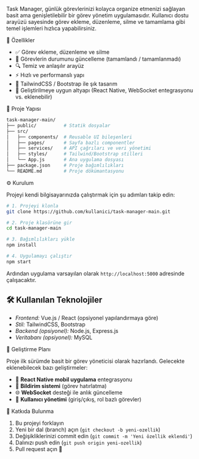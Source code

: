 
Task Manager, günlük görevlerinizi kolayca organize etmenizi sağlayan basit ama genişletilebilir bir görev yönetim uygulamasıdır. Kullanıcı dostu arayüzü sayesinde görev ekleme, düzenleme, silme ve tamamlama gibi temel işlemleri hızlıca yapabilirsiniz.

 🚀 Özellikler

* ✅ Görev ekleme, düzenleme ve silme
* 📅 Görevlerin durumunu güncelleme (tamamlandı / tamamlanmadı)
* 🔍 Temiz ve anlaşılır arayüz
* ⚡ Hızlı ve performanslı yapı
* 🎨 TailwindCSS / Bootstrap ile şık tasarım
* 🔌 Geliştirilmeye uygun altyapı (React Native, WebSocket entegrasyonu vs. eklenebilir)

 📂 Proje Yapısı

```bash
task-manager-main/
├── public/          # Statik dosyalar
├── src/
│   ├── components/  # Reusable UI bileşenleri
│   ├── pages/       # Sayfa bazlı componentler
│   ├── services/    # API çağrıları ve veri yönetimi
│   ├── styles/      # Tailwind/Bootstrap stilleri
│   └── App.js       # Ana uygulama dosyası
├── package.json     # Proje bağımlılıkları
└── README.md        # Proje dökümantasyonu
```

 ⚙️ Kurulum

Projeyi kendi bilgisayarınızda çalıştırmak için şu adımları takip edin:

```bash
# 1. Projeyi klonla
git clone https://github.com/kullanici/task-manager-main.git

# 2. Proje klasörüne gir
cd task-manager-main

# 3. Bağımlılıkları yükle
npm install

# 4. Uygulamayı çalıştır
npm start
```

Ardından uygulama varsayılan olarak `http://localhost:5000` adresinde çalışacaktır.

## 🛠️ Kullanılan Teknolojiler

* *Frontend:* Vue.js / React (opsiyonel yapılandırmaya göre)
* *Stil:* TailwindCSS, Bootstrap
* *Backend (opsiyonel):* Node.js, Express.js
* *Veritabanı (opsiyonel):* MySQL

 🌱 Geliştirme Planı

Proje ilk sürümde basit bir görev yöneticisi olarak hazırlandı. Gelecekte eklenebilecek bazı geliştirmeler:

* 📲 **React Native mobil uygulama** entegrasyonu
* 🔔 **Bildirim sistemi** (görev hatırlatma)
* 🌐 **WebSocket** desteği ile anlık güncelleme
* 👥 **Kullanıcı yönetimi** (giriş/çıkış, rol bazlı görevler)

 🤝 Katkıda Bulunma

1. Bu projeyi forklayın
2. Yeni bir dal (branch) açın (`git checkout -b yeni-ozellik`)
3. Değişikliklerinizi commit edin (`git commit -m 'Yeni özellik eklendi'`)
4. Dalınızı push edin (`git push origin yeni-ozellik`)
5. Pull request açın 🎉


